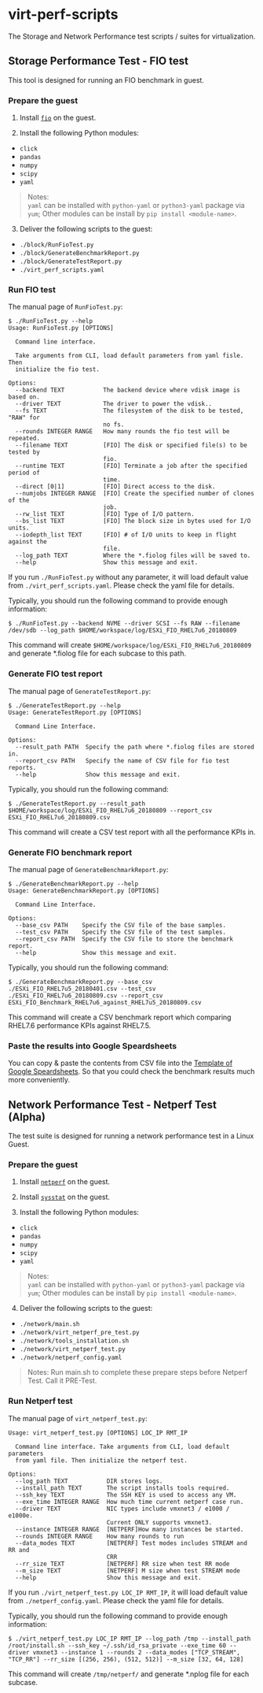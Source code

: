 # virt-perf-scripts

The Storage and Network Performance test scripts / suites for virtualization.

## Storage Performance Test - FIO test

This tool is designed for running an FIO benchmark in guest.

### Prepare the guest

1. Install [`fio`](https://github.com/axboe/fio/releases) on the guest.

2. Install the following Python modules:
- `click`
- `pandas`
- `numpy`
- `scipy`
- `yaml`

> Notes:  
> `yaml` can be installed with `python-yaml` or `python3-yaml` package via `yum`;
> Other modules can be install by `pip install <module-name>`.

3. Deliver the following scripts to the guest:
- `./block/RunFioTest.py`
- `./block/GenerateBenchmarkReport.py`
- `./block/GenerateTestReport.py`
- `./virt_perf_scripts.yaml`

### Run FIO test

The manual page of `RunFioTest.py`:

```
$ ./RunFioTest.py --help
Usage: RunFioTest.py [OPTIONS]

  Command line interface.

  Take arguments from CLI, load default parameters from yaml fisle. Then
  initialize the fio test.

Options:
  --backend TEXT           The backend device where vdisk image is based on.
  --driver TEXT            The driver to power the vdisk..
  --fs TEXT                The filesystem of the disk to be tested, "RAW" for
                           no fs.
  --rounds INTEGER RANGE   How many rounds the fio test will be repeated.
  --filename TEXT          [FIO] The disk or specified file(s) to be tested by
                           fio.
  --runtime TEXT           [FIO] Terminate a job after the specified period of
                           time.
  --direct [0|1]           [FIO] Direct access to the disk.
  --numjobs INTEGER RANGE  [FIO] Create the specified number of clones of the
                           job.
  --rw_list TEXT           [FIO] Type of I/O pattern.
  --bs_list TEXT           [FIO] The block size in bytes used for I/O units.
  --iodepth_list TEXT      [FIO] # of I/O units to keep in flight against the
                           file.
  --log_path TEXT          Where the *.fiolog files will be saved to.
  --help                   Show this message and exit.
```

If you run `./RunFioTest.py` without any parameter, it will load default value from `./virt_perf_scripts.yaml`. Please check the yaml file for details.

Typically, you should run the following command to provide enough information:

```
$ ./RunFioTest.py --backend NVME --driver SCSI --fs RAW --filename /dev/sdb --log_path $HOME/workspace/log/ESXi_FIO_RHEL7u6_20180809
```

This command will create `$HOME/workspace/log/ESXi_FIO_RHEL7u6_20180809` and generate *.fiolog file for each subcase to this path.

### Generate FIO test report

The manual page of `GenerateTestReport.py`:

```
$ ./GenerateTestReport.py --help
Usage: GenerateTestReport.py [OPTIONS]

  Command Line Interface.

Options:
  --result_path PATH  Specify the path where *.fiolog files are stored in.
  --report_csv PATH   Specify the name of CSV file for fio test reports.
  --help              Show this message and exit.
```

Typically, you should run the following command:

```
$ ./GenerateTestReport.py --result_path $HOME/workspace/log/ESXi_FIO_RHEL7u6_20180809 --report_csv ESXi_FIO_RHEL7u6_20180809.csv
```

This command will create a CSV test report with all the performance KPIs in.

### Generate FIO benchmark report

The manual page of `GenerateBenchmarkReport.py`:

```
$ ./GenerateBenchmarkReport.py --help
Usage: GenerateBenchmarkReport.py [OPTIONS]

  Command Line Interface.

Options:
  --base_csv PATH    Specify the CSV file of the base samples.
  --test_csv PATH    Specify the CSV file of the test samples.
  --report_csv PATH  Specify the CSV file to store the benchmark report.
  --help             Show this message and exit.
```

Typically, you should run the following command:

```
$ ./GenerateBenchmarkReport.py --base_csv ./ESXi_FIO_RHEL7u5_20180401.csv --test_csv ./ESXi_FIO_RHEL7u6_20180809.csv --report_csv ESXi_FIO_Benchmark_RHEL7u6_against_RHEL7u5_20180809.csv
```

This command will create a CSV benchmark report which comparing RHEL7.6 performance KPIs against RHEL7.5.

### Paste the results into Google Speardsheets

You can copy & paste the contents from CSV file into the [Template of Google Speardsheets](https://docs.google.com/spreadsheets/d/1C5DsB5oWXI0Wl5rGiCLQI09w2nbq96uovPYoF6rvM6Y/edit?usp=sharing). So that you could check the benchmark results much more conveniently.


## Network Performance Test - Netperf Test (Alpha)

The test suite is designed for running a network performance test in a Linux Guest.

### Prepare the guest

1. Install [`netperf`](https://github.com/HewlettPackard/netperf.git) on the guest.

2. Install [`sysstat`](git@github.com:sysstat/sysstat.git) on the guest.

3. Install the following Python modules:
- `click`
- `pandas`
- `numpy`
- `scipy`
- `yaml`

> Notes:  
> `yaml` can be installed with `python-yaml` or `python3-yaml` package via `yum`;
> Other modules can be install by `pip install <module-name>`.

4. Deliver the following scripts to the guest:
- `./network/main.sh`
- `./network/virt_netperf_pre_test.py`
- `./network/tools_installation.sh`
- `./network/virt_netperf_test.py`
- `./network/netperf_config.yaml`
> Notes:
> Run main.sh to complete these prepare steps before Netperf Test. Call it PRE-Test.

### Run Netperf test

The manual page of `virt_netperf_test.py`:

```
Usage: virt_netperf_test.py [OPTIONS] LOC_IP RMT_IP

  Command line interface. Take arguments from CLI, load default parameters
  from yaml file. Then initialize the netperf test.

Options:
  --log_path TEXT           DIR stores logs.
  --install_path TEXT       The script installs tools required.
  --ssh_key TEXT            The SSH KEY is used to access any VM.
  --exe_time INTEGER RANGE  How much time current netperf case run.
  --driver TEXT             NIC types include vmxnet3 / e1000 / e1000e.
                            Current ONLY supports vmxnet3.
  --instance INTEGER RANGE  [NETPERF]How many instances be started.
  --rounds INTEGER RANGE    How many rounds to run
  --data_modes TEXT         [NETPERF] Test modes includes STREAM and RR and
                            CRR
  --rr_size TEXT            [NETPERF] RR size when test RR mode
  --m_size TEXT             [NETPERF] M size when test STREAM mode
  --help                    Show this message and exit.
```

If you run `./virt_netperf_test.py LOC_IP RMT_IP`, it will load default value from `./netperf_config.yaml`. Please check the yaml file for details.

Typically, you should run the following command to provide enough information:

```
$ ./virt_netperf_test.py LOC_IP RMT_IP --log_path /tmp --install_path /root/install.sh --ssh_key ~/.ssh/id_rsa_private --exe_time 60 --driver vmxnet3 --instance 1 --rounds 2 --data_modes ["TCP_STREAM", "TCP_RR"] --rr_size [(256, 256), (512, 512)] --m_size [32, 64, 128]
```

This command will create `/tmp/netperf/` and generate *.nplog file for each subcase.